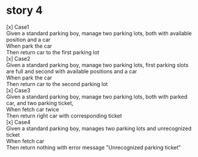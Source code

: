 # story 4
[x] Case1  
    Given a standard parking boy, manage two parking lots, both with available position and a car    
    When park the car   
    Then return car to the first parking lot  
[x] Case2  
    Given a standard parking boy, manage two parking lots, first parking slots are full and second with available positions and a car       
    When park the car       
    Then return car to the second parking lot   
[x] Case3  
    Given a standard parking boy, manage two parking lots, both with  parked car, and two parking ticket,     
    When fetch  car twice    
    Then return right car with corresponding ticket    
[x] Case4    
    Given a standard parking boy, manages two parking lots and  unrecognized ticket     
    When fetch car   
    Then return nothing with error message "Unrecognized parking ticket”   
